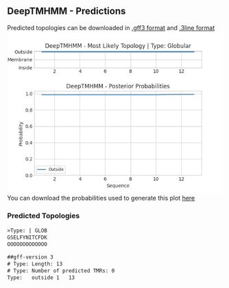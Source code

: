 ## DeepTMHMM - Predictions
Predicted topologies can be downloaded in [.gff3 format](TMRs.gff3) and [.3line format](predicted_topologies.3line)
![picture](plot.png)
You can download the probabilities used to generate this plot [here](Type:_probs.csv)
### Predicted Topologies
```
>Type: | GLOB
GSELFYNITCFDK
OOOOOOOOOOOOO

```


```
##gff-version 3
# Type: Length: 13
# Type: Number of predicted TMRs: 0
Type:	outside	1	13				

```
